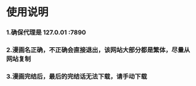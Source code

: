 # 使用说明

### 1.确保代理是 127.0.01  :7890



### 2.漫画名正确，不正确会直接退出，该网站大部分都是繁体，尽量从网站复制



### 3.漫画完结后，最后的完结话无法下载，请手动下载 









